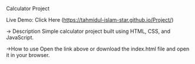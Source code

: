 Calculator Project

Live Demo: Click Here (https://tahmidul-islam-star.github.io/Project/)

-> Description Simple calculator project built using HTML, CSS, and JavaScript.

->How to use Open the link above or download the index.html file and open it in your browser.
